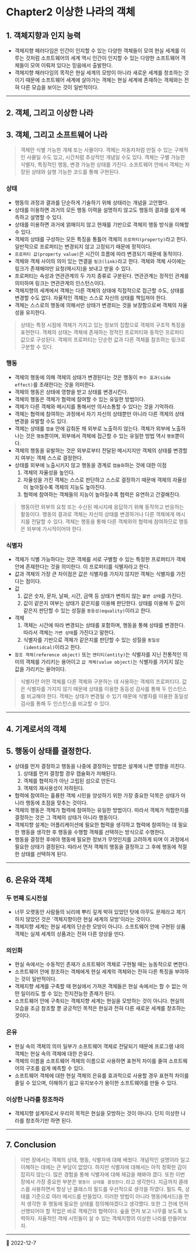 # Chapter2 이상한 나라의 객체

## 1. 객체지향과 인지 능력

- 객체지향 페러다임은 인간이 인지할 수 있는 다양한 객체들이 모여 현실 세계를 이루는 것처럼 소프트웨어의 세계 역시 인간이 인지할 수 있는 다양한 소프트웨어 객체들이 모여 이뤄져 있다는 믿음에서 출발한다.
- 객체지향 패러다임의 목적은 현실 세계의 모방이 아니라 새로운 세계를 창조하는 것이기 때문에 소프트웨어 세계에 살아가는 객체는 현실 세계에 존재하는 객체와는 전혀 다른 모습을 보이는 것이 일반적이다.

---

## 2. 객체, 그리고 이상한 나라

## 3. 객체, 그리고 소프트웨어 나라

> 객체란 식별 가능한 개체 또는 사물이다. 객체는 자동차처럼 만질 수 있는 구체적인 사물일 수도 있고, 시간처럼 추상적인 개념일 수도 있다. 객체는 구별 가능한 식별자, 특징적인 행동, 변경 가능한 상태를 가진다. 소프트웨어 안에서 객체는 저장된 상태와 실행 가능한 코드를 통해 구현된다.

### 상태

- 행동의 과정과 결과를 단순하게 기술하기 위해 상태라는 개념을 고안했다.
- 상태를 이용하면 과거의 모든 행동 이력을 설명하지 않고도 행동의 결과를 쉽게 예측하고 설명할 수 있다.
- 상태를 이용하면 과거에 얽매이지 않고 현재를 기반으로 객체의 행동 방식을 이해할 수 있다.
- 객체의 상태를 구성하는 모든 특징을 통틀어 객체의 `프로퍼티(property)`라고 한다. 일반적으로 프로퍼티는 변경되지 않고 고정되기 때문에 정적이다.
- `프로퍼티 값(property value)`은 시간이 흐름에 따라 변경되기 때문에 동적이다.
- 객체와 객체 사이의 의미 있는 연결을 `링크(link)`라고 한다. 객체와 객체 사이에는 링크가 존재해야만 요청(메시지)을 보내고 받을 수 있다.
- 프로퍼티는 속성과 연관관계의 두 가지 종류로 구분된다. 연관관계는 정적인 관계를 의미하며 링크는 연관관계의 인스턴스이다.
- 객체지향의 세계에서 객체는 다른 객체의 상태에 직접적으로 접근할 수도, 상태를 변경할 수도 없다. 자율적인 객체는 스스로 자신의 상태를 책임져야 한다.
- 객체는 스스로의 행동에 의해서만 상태가 변경되는 것을 보장함으로써 객체의 자율성을 유지한다.

> 상태는 특정 시점에 객체가 가지고 있는 정보의 집합으로 객체의 구조적 특징을 표현한다. 객체의 상태는 객체에 존재하는 정적인 프로퍼티와 동적인 프로퍼티 값으로 구성된다. 객체의 프로퍼티는 단순한 값과 다른 객체를 참조하는 링크로 구분할 수 있다.

### 행동

- 객체의 행동에 의해 객체의 상태가 변경된다는 것은 행동이 `부수 효과(side effect)`를 초래한다는 것을 의미한다.
- 객체의 행동은 상태에 영향을 받고 상태를 변경시킨다.
- 객체의 행동은 객체가 협력에 참여할 수 있는 유일한 방법이다.
- 객체가 다른 객체와 메시지를 통해서만 의사소통할 수 있다는 것을 기억하라.
- 객체는 협력에 참여하는 과정에서 자기 자신의 상태뿐만 아니라 다른 객체의 상태 변경을 유발할 수도 있다.
- 객체는 상태를 `캡슐` 안에 감춰둔 채 외부로 노출하지 않는다. 객체가 외부에 노출하나는 것은 `행동`뿐이며, 외부에서 객체에 접근할 수 있는 유일한 방법 역시 `행동`뿐이다.
- 객체의 행동을 유발하는 것은 외부로부터 전달된 메시지지만 객체의 상태를 변경할지 여부는 객체 스스로 결정한다.
- 상태를 외부에 노출시키지 않고 행동을 경계로 `캡슐화`하는 것에 대한 이점
  1. 객체의 자율성을 높인다.
  2. 자율성을 가진 객체는 스스로 판단하고 스스로 결정하기 때문에 객체의 자율성이 높아질수록 객체의 지능도 높아진다.
  3. 협력에 참여하는 객체들의 지능이 높아질수록 협력은 유연하고 간결해진다.

> 행동이란 외부의 요청 또는 수신된 메시지에 응답하기 위해 동작하고 반응하는 활동이다. 행동의 결과로 객체는 자신의 상태를 변경하거나 다른 객체에게 메시지를 전달할 수 있다. 객체는 행동을 통해 다른 객체와의 협력에 참여하므로 행동은 외부에 가시적이어야 한다.

### 식별자

- 객체가 식별 가능하다는 것은 객체를 서로 구별할 수 있는 특정한 프로퍼티가 객체 안에 존재한다는 것을 의미한다. 이 프로퍼티를 식별자라고 한다.
- 값과 객체의 가장 큰 차이점은 값은 식별자를 가지지 않지만 객체는 식별자를 가진다는 점이다.
- 값
  1. 값은 숫자, 문자, 날짜, 시간, 금액 등 상태가 변하지 않는 `불변 상태`를 가진다.
  2. 값이 같은지 여부는 상태가 같은지를 이용해 판단한다. 상태를 이용해 두 값이 같은지 판단할 수 있는 성질을 `동등성(equality)`이라고 한다.
- 객체
  1. 객체는 시간에 따라 변경되는 상태를 포함하며, 행동을 통해 상태를 변경한다. 따라서 객체는 `가변 상태`를 가진다고 말한다.
  2. 식별자를 기반으로 객체가 같은지를 판단할 수 있는 성질을 `동일성(identidcal)`이라고 한다.
- `참조 객체(reference object)` 또는 `엔티티(entity)`는 식별자를 지닌 전통적인 의미의 객체를 가리키는 용어이고 `값 객체(value object)`는 식별자를 가지지 않는 값을 가리키는 용어이다.

> 식별자란 어떤 객체를 다른 객체와 구분하는 데 사용하는 객체의 프로퍼티다. 값은 식별자를 가지지 않기 때문에 상태를 이용한 동등성 검사를 통해 두 인스턴스를 비교해야 한다. 객체는 상태가 변경될 수 있기 때문에 식별자를 이용한 동일성 검사를 통해 두 인스턴스를 비교할 수 있다.

---

## 4. 기계로서의 객체

## 5. 행동이 상태를 결정한다.

- 상태를 먼저 결정하고 행동을 나중에 결정하는 방법은 설계에 나쁜 영향을 끼친다.
  1. 상태를 먼저 결정할 경우 캡슐화가 저해된다.
  2. 객체를 협력자가 아닌 고립된 섬으로 만든다.
  3. 객체의 재사용성이 저하된다.
- 협력에 참여하는 훌륭한 객체 시민을 양성하기 위한 가장 중요한 덕목은 상태가 아니라 행동에 초점을 맞추는 것이다.
- 객체의 행동은 객체가 협력에 참여하는 유일한 방법이다. 따라서 객체가 적합한지를 결정하는 것은 그 객체의 상태가 아니라 행동이다.
- 객체지향 설계는 어플리케이션에 필요한 협력을 생각하고 협력에 참여하는 데 필요한 행동을 생각한 후 행동을 수행할 객체를 선택하는 방식으로 수행한다.
- 행동을 결정한 후에야 행동에 필요한 정보가 무엇인지를 고려하게 되며 이 과정에서 필요한 상태가 결정된다. 따라서 먼저 객체의 행동을 결정하고 그 후에 행동에 적절한 상태를 선택하게 된다.

---

## 6. 은유와 객체

### 두 번째 도시전설

- 너무 오랫동안 사람들의 뇌리에 뿌리 깊게 박혀 있었던 탓에 아무도 문제라고 제기하지 않았던 것은 '객체지향이란 현실 세계의 모방'이라는 것이다.
- 객체지향 세계는 현실 세계의 단순한 모방이 아니다. 소프트웨어 안에 구현된 상품 객체는 실제 세계의 상품과는 전혀 다른 양상을 띤다.

### 의인화

- 현실 속에서는 수동적인 존재가 소프트웨어 객체로 구현될 때는 능동적으로 변한다.
- 소프트웨어 안에 창조하는 객체에게 현실 세계의 객체와는 전혀 다른 특징을 부여하는 것이 일반적이다.
- 객체지향 세계를 구축할 때 현실에서 가져온 객체들은 현실 속에서는 할 수 없는 어떤 일이라도 할 수 있는 전지전능한 존재가 된다.
- 소프트웨어 안에 구축되는 객체지향 세계는 현실을 모방하는 것이 아니다. 현실의 모습을 조금 참조할 뿐 궁긍적인 목적은 현실과 전혀 다른 새로운 세계를 창조하는 것이다.

### 은유

- 현실 속의 객체의 의미 일부가 소프트웨어 객체로 전달되기 때문에 프로그램 내의 객체는 현실 속의 객체에 대한 은유다.
- 객체의 이름을 소프트웨어 객체의 이름으로 사용하면 표현적 차이를 줄여 소프트웨어의 구조를 쉽게 예측할 수 있다.
- 소프트웨어 객체에 대한 현실 객체의 은유를 효과적으로 사용할 경우 표현적 차이를 줄일 수 있으며, 이해하기 쉽고 유지보수가 용이한 소프트웨어를 만들 수 있다.

### 이상한 나라를 창조하라

- 객체지향 설계자로서 우리의 목적은 현실을 모방하는 것이 아니다. 단지 이상한 나라를 창조하기만 하면 된다.

---

## 7. Conclusion

> 이번 장에서는 객체의 상태, 행동, 식별자에 대해 배웠다. 개념적인 설명이라 일고 이해하는 데에는 큰 부담이 없었다. 하지만 식별자에 대해서는 아직 정확한 감이 잡히지 않는다. 많은 경험을 통해 식별자에 대해 체감을 해봐야 겠다. 또한 이번 장에서 가장 중요한 부분은 `행동이 상태를 결정한다.`라고 생각한다. 지금까지 클래스를 사용하면서 항상 난 클래스의 필드를 우선적으로 생각을 하였다. 필드 즉, 상태를 기준으로 여러 메서드를 만들었다. 이러한 방법이 아니라 행동(메서드)을 먼저 생각한 후 행동에 필요한 상태를 정의해야겠다고 생각했다. 또한 그 전에 먼저 선행되어야 할 작업은 바로 객체간의 협력이다. 숲을 먼저 보고 나무를 보도록 노력하자. 자율적인 객체 시민들이 살 수 있는 객체지향의 이상한 나라를 만들어보자.

---

📅 2022-12-7

